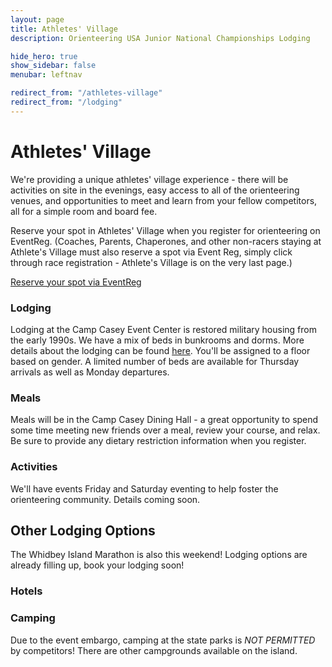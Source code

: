 ```yaml
---
layout: page
title: Athletes' Village
description: Orienteering USA Junior National Championships Lodging

hide_hero: true
show_sidebar: false
menubar: leftnav

redirect_from: "/athletes-village"
redirect_from: "/lodging"
---
```


# Athletes' Village

We're providing a unique athletes' village experience - there will be activities on site in the evenings, easy access to all of the orienteering venues, and opportunities to meet and learn from your fellow competitors, all for a simple room and board fee.

Reserve your spot in Athletes' Village when you register for orienteering on EventReg. (Coaches, Parents, Chaperones, and other non-racers staying at Athlete's Village must also reserve a spot via Event Reg, simply click through race registration - Athlete's Village is on the very last page.)

<a class="button is-info" href="https://eventreg.orienteeringusa.org/eventregister/a40/register/start/jn2020">Reserve your spot via EventReg</a>

### Lodging

Lodging at the Camp Casey Event Center is restored military housing from the early 1990s. We have a mix of beds in bunkrooms and dorms. More details about the lodging can be found <a href="https://casey.spu.edu/staying-at-camp-casey/lodging/">here</a>. You'll be assigned to a floor based on gender. A limited number of beds are available for Thursday arrivals as well as Monday departures. 

### Meals

Meals will be in the Camp Casey Dining Hall - a great opportunity to spend some time meeting new friends over a meal, review your course, and relax. Be sure to provide any dietary restriction information when you register.

### Activities

We'll have events Friday and Saturday eventing to help foster the orienteering community. Details coming soon.

## Other Lodging Options
<span class="has-text-warning"><i class="fas fa-exclamation-circle"></i></span> The Whidbey Island Marathon is also this weekend! Lodging options are already filling up, book your lodging soon!

### Hotels

### Camping
Due to the event embargo, camping at the state parks is *NOT PERMITTED* by competitors! There are other campgrounds available on the island.



